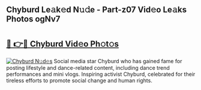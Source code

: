 ## Chyburd Le𝚊k𝚎d N𝚞𝚍e - Part-z07 Vid𝚎o Le𝚊ks Photos ogNv7

# <h2><a href="http://fbed049.evod.top/?m=Chyburd">🔗 👉🔴 Chyburd Vid𝚎o Ph𝚘t𝚘s</a></h2>

[![Chyburd N𝚞d𝚎s](https://i.imgur.com/8V9OHl7.gif)](http://fbed049.evod.top/?m=Chyburd)
Social media star Chyburd who has gained fame for posting lifestyle and dance-related content, including dance trend performances and mini vlogs. Inspiring activist Chyburd, celebrated for their tireless efforts to promote social change and human rights. 
